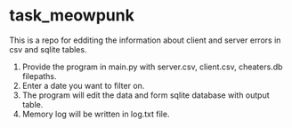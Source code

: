 # task_meowpunk

This is a repo for edditing the information about client and server errors in csv and sqlite tables.

1. Provide the program in main.py with server.csv, client.csv, cheaters.db filepaths.
2. Enter a date you want to filter on.
3. The program will edit the data and form sqlite database with output table.
4. Memory log will be written in log.txt file.

